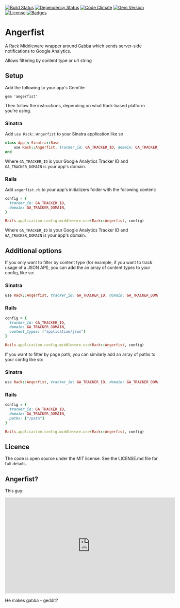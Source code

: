 [![Build Status](http://img.shields.io/travis/OpenAddressesUK/angerfist.svg)](https://travis-ci.org/OpenAddressesUK/angerfist)
[![Dependency Status](http://img.shields.io/gemnasium/OpenAddressesUK/angerfist.svg)](https://gemnasium.com/OpenAddressesUK/angerfist)
[![Code Climate](http://img.shields.io/codeclimate/github/OpenAddressesUK/angerfist.svg)](https://codeclimate.com/github/OpenAddressesUK/angerfist)
[![Gem Version](http://img.shields.io/gem/v/angerfist.svg)](https://rubygems.org/gems/angerfist)
[![License](http://img.shields.io/:license-mit-blue.svg)](http://OpenAddressesUK.mit-license.org)
[![Badges](http://img.shields.io/:badges-6/6-ff6799.svg)](https://github.com/badges/badgerbadgerbadger)

# Angerfist

A Rack Middleware wrapper around [Gabba](https://github.com/hybridgroup/gabba) which sends server-side notifications to Google Analytics.

Allows filtering by content type or url string

## Setup

Add the following to your app's Gemfile:

```
gem 'angerfist'
```

Then follow the instructions, depending on what Rack-based platform you're using.

### Sinatra

Add `use Rack::Angerfist` to your Sinatra application like so

```ruby
class App < Sinatra::Base
    use Rack::Angerfist, tracker_id: GA_TRACKER_ID, domain: GA_TRACKER_DOMAIN
end
```

Where `GA_TRACKER_ID` is your Google Analytics Tracker ID and `GA_TRACKER_DOMAIN` is your app's domain.

### Rails

Add `angerfist.rb` to your app's initializers folder with the following content:

```ruby
config = {
  tracker_id: GA_TRACKER_ID,
  domain: GA_TRACKER_DOMAIN,
}

Rails.application.config.middleware.use(Rack::Angerfist, config)
```

Where `GA_TRACKER_ID` is your Google Analytics Tracker ID and `GA_TRACKER_DOMAIN` is your app's domain.

## Additional options

If you only want to filter by content type (for example, if you want to track usage of a JSON API), you can add the an array of content types to your config, like so:

### Sinatra

```ruby
use Rack::Angerfist, tracker_id: GA_TRACKER_ID, domain: GA_TRACKER_DOMAIN, content_types: ["application/json"]
```

### Rails

```ruby
config = {
  tracker_id: GA_TRACKER_ID,
  domain: GA_TRACKER_DOMAIN,
  content_types: ["application/json"]
}

Rails.application.config.middleware.use(Rack::Angerfist, config)
```

If you want to filter by page path, you can similarly add an array of paths to your config like so:


### Sinatra

```ruby
use Rack::Angerfist, tracker_id: GA_TRACKER_ID, domain: GA_TRACKER_DOMAIN, paths: ["/path"]
```

### Rails

```ruby
config = {
  tracker_id: GA_TRACKER_ID,
  domain: GA_TRACKER_DOMAIN,
  paths: ["/path"]
}

Rails.application.config.middleware.use(Rack::Angerfist, config)
```

## Licence

The code is open source under the MIT license. See the LICENSE.md file for full details.

## Angerfist?

This guy:

<iframe width="560" height="315" src="https://www.youtube.com/embed/x5pR0lC589Y" frameborder="0" allowfullscreen></iframe>

He makes gabba - geddit?
